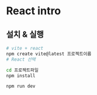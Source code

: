 # React intro

## 설치 & 실행

```bash
# vite + react
npm create vite@latest 프로젝트이름
# React 선택

cd 프로젝트파일
npm install

npm run dev
```
